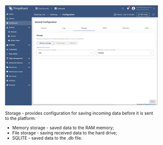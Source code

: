![](/images/gateway/dashboard/gateway-dashboard-storage-conf.png)

Storage - provides configuration for saving incoming data before it is sent to the platform:
- Memory storage - saved data to the RAM memory;
- File storage - saving received data to the hard drive;
- SQLITE - saved data to the .db file.